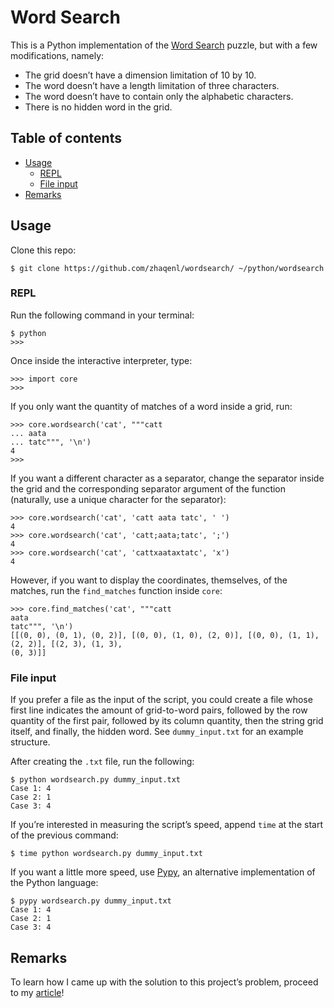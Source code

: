 Word Search
===========

This is a Python implementation of the [Word Search](https://rosettacode.org/wiki/Word_search)
puzzle, but with a few modifications, namely:

- The grid doesn’t have a dimension limitation of 10 by 10.
- The word doesn’t have a length limitation of three characters.
- The word doesn’t have to contain only the alphabetic characters.
- There is no hidden word in the grid.


<a name="toc"></a> Table of contents
------------------------------------

- [Usage](#usage)
  + [REPL](#repl)
  + [File input](#input)
- [Remarks](#remarks)


<a name="usage"></a> Usage
--------------------------

Clone this repo:

```
$ git clone https://github.com/zhaqenl/wordsearch/ ~/python/wordsearch
```


### <a name="repl"></a> REPL

Run the following command in your terminal:

```
$ python
>>>
```

Once inside the interactive interpreter, type:

```
>>> import core
>>>
```

If you only want the quantity of matches of a word inside a grid, run:

```
>>> core.wordsearch('cat', """catt
... aata
... tatc""", '\n')
4
>>>
```

If you want a different character as a separator, change the separator inside the grid and the
corresponding separator argument of the function (naturally, use a unique character for the
separator):

```
>>> core.wordsearch('cat', 'catt aata tatc', ' ')
4
>>> core.wordsearch('cat', 'catt;aata;tatc', ';')
4
>>> core.wordsearch('cat', 'cattxaataxtatc', 'x')
4
```

However, if you want to display the coordinates, themselves, of the matches, run the `find_matches`
function inside `core`:

```
>>> core.find_matches('cat', """catt
aata
tatc""", '\n')
[[(0, 0), (0, 1), (0, 2)], [(0, 0), (1, 0), (2, 0)], [(0, 0), (1, 1), (2, 2)], [(2, 3), (1, 3),
(0, 3)]]
```


### <a name="input"></a> File input

If you prefer a file as the input of the script, you could create a file whose first line indicates
the amount of grid-to-word pairs, followed by the row quantity of the first pair, followed by its
column quantity, then the string grid itself, and finally, the hidden word. See `dummy_input.txt`
for an example structure.

After creating the `.txt` file, run the following:

```
$ python wordsearch.py dummy_input.txt
Case 1: 4
Case 2: 1
Case 3: 4
```

If you’re interested in measuring the script’s speed, append `time` at the start of the previous
command:

```
$ time python wordsearch.py dummy_input.txt
```

If you want a little more speed, use [Pypy](https://www.pypy.org/), an alternative implementation of
the Python language:

```
$ pypy wordsearch.py dummy_input.txt
Case 1: 4
Case 2: 1
Case 3: 4
```


<a name="remarks"></a> Remarks
------------------------------

To learn how I came up with the solution to this project’s problem, proceed to my
[article](https://zhaqenl.github.io/en/wordsearch/)!
